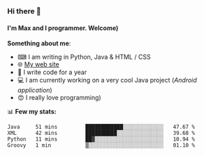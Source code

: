 ### Hi there 👋
#### I'm Max and I programmer. Welcome)

**Something about me**:
- ⌨ I am writing in Python, Java & HTML / CSS
- 🌐 [My web site](https://merive.herokuapp.com/)
- 🎈 I write code for a year
- 💻 I am currently working on a very cool Java project (*Android application*)
- 😍 I really love programming)

📊 **Few my stats:**
<!--START_SECTION:waka-->
```text
Java     51 mins         ████████████░░░░░░░░░░░░░   47.67 % 
XML      42 mins         ██████████░░░░░░░░░░░░░░░   39.68 % 
Python   11 mins         ██▓░░░░░░░░░░░░░░░░░░░░░░   10.94 % 
Groovy   1 min           ▒░░░░░░░░░░░░░░░░░░░░░░░░   01.10 % 
```
<!--END_SECTION:waka-->
